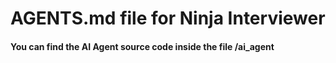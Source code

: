 # AGENTS.md file for Ninja Interviewer

#### You can find the AI Agent source code inside the file /ai_agent

